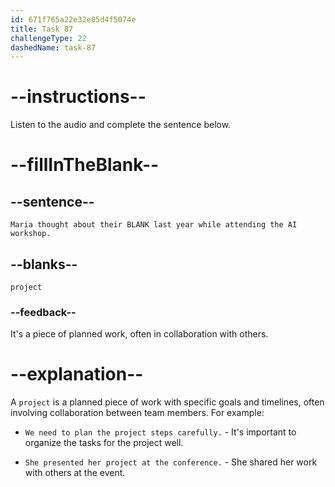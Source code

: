 ```yaml
---
id: 671f765a22e32e05d4f5074e
title: Task 87
challengeType: 22
dashedName: task-87
---
```


<!--
AUDIO REFERENCE:
Maria: While the speaker was going through neural networks, I thought about our project last year.
-->

# --instructions--

Listen to the audio and complete the sentence below.

# --fillInTheBlank--

## --sentence--

`Maria thought about their BLANK last year while attending the AI workshop.`

## --blanks--

`project`

### --feedback--

It's a piece of planned work, often in collaboration with others.

# --explanation--

A `project` is a planned piece of work with specific goals and timelines, often involving collaboration between team members. For example:

- `We need to plan the project steps carefully.` - It's important to organize the tasks for the project well.

- `She presented her project at the conference.` - She shared her work with others at the event.
